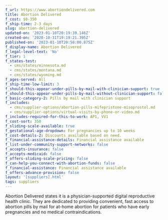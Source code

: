 ```yaml
---
f_url: https://www.abortiondelivered.com
title: Abortion Delivered
f_cost: $0-350
f_ship-time: 2-3 days
slug: abortion-delivered
updated-on: '2023-01-10T20:19:39.146Z'
created-on: '2020-10-31T19:19:21.395Z'
published-on: '2023-01-10T20:58:00.875Z'
f_display-name: Abortion Delivered
f_legal-level-text: 'No'
f_tier: 1
f_states-test:
  - cms/states/minnesota.md
  - cms/states/montana.md
  - cms/states/wyoming.md
f_ages-served: All
f_ship-time-low-limit: 3
f_should-this-appear-under-pills-by-mail-with-clinician-support: true
f_should-this-appear-under-pills-by-mail-without-clinician-support: false
f_basic-category-2: Pills by mail with clinician support
f_includes:
  - cms/supplier-options/abortion-pills-mifepristone-misoprostol.md
  - cms/supplier-options/virtual-visits-by-phone-or-video.md
f_includes-required-for-this-to-work: AP1, VV1
f_cost-sort: 350
f_sliding-scale-available: true
f_gestational-age-dropdown: For pregnancies up to 10 weeks
f_cost-details-2: Discounts available based on need.
f_financial-assistance-details: Financial assistance available
f_list-under-community-support-networks: false
f_accepts-insurance: false
f_accepts-medicaid: false
f_offers-sliding-scale-pricing: false
f_can-help-you-connect-with-abortion-funds: false
f_financial-assistance: Financial assistance available
f_offers-advance-provision: false
layout: '[suppliers].html'
tags: suppliers
---
```


Abortion Delivered states it is a physician-supported digital reproductive health clinic. They are dedicated to providing convenient, fast access to abortion pills by mail for at-home abortion for patients who have early pregnancies and no medical contraindications.

‍
